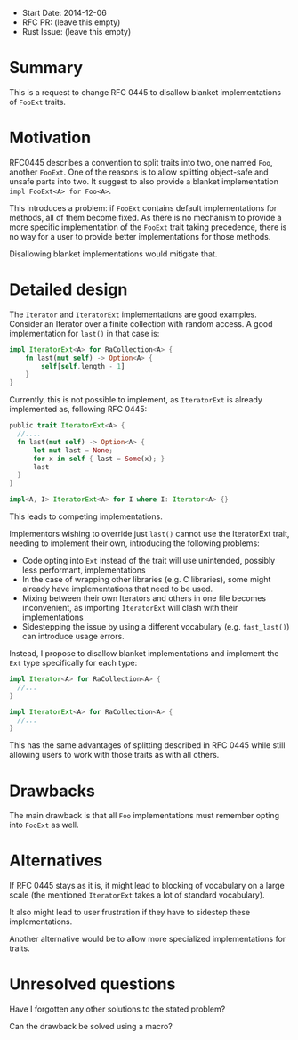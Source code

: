 - Start Date: 2014-12-06
- RFC PR: (leave this empty)
- Rust Issue: (leave this empty)

# Summary

This is a request to change RFC 0445 to disallow blanket implementations of `FooExt` traits.

# Motivation

RFC0445 describes a convention to split traits into two, one named `Foo`, another `FooExt`. One
of the reasons is to allow splitting object-safe and unsafe parts into two. It suggest to also
provide a blanket implementation `impl FooExt<A> for Foo<A>`.

This introduces a problem: if `FooExt` contains default implementations for methods, all of them
become fixed. As there is no mechanism to provide a more specific implementation of the `FooExt`
trait taking precedence, there is no way for a user to provide better implementations for those
methods.

Disallowing blanket implementations would mitigate that.

# Detailed design

The `Iterator` and `IteratorExt` implementations are good examples. Consider an Iterator over a
finite collection with random access. A good implementation for `last()` in that case is:

```rust
impl IteratorExt<A> for RaCollection<A> {
    fn last(mut self) -> Option<A> {
        self[self.length - 1]
    }
}
```

Currently, this is not possible to implement, as `IteratorExt` is already implemented as, following
RFC 0445:

```rust
public trait IteratorExt<A> {
  //....
  fn last(mut self) -> Option<A> {
      let mut last = None;
      for x in self { last = Some(x); }
      last
  }
}

impl<A, I> IteratorExt<A> for I where I: Iterator<A> {}
```

This leads to competing implementations.

Implementors wishing to override just `last()` cannot use the IteratorExt trait, needing to implement their
own, introducing the following problems:

* Code opting into `Ext` instead of the trait will use unintended, possibly less performant, implementations
* In the case of wrapping other libraries (e.g. C libraries), some might already have implementations that need
  to be used.
* Mixing between their own Iterators and others in one file becomes inconvenient, as importing `IteratorExt`
  will clash with their implementations
* Sidestepping the issue by using a different vocabulary (e.g. `fast_last()`) can introduce usage errors.

Instead, I propose to disallow blanket implementations and implement the `Ext` type specifically for each type:

```rust
impl Iterator<A> for RaCollection<A> {
  //...
}

impl IteratorExt<A> for RaCollection<A> {
  //...
}
```

This has the same advantages of splitting described in RFC 0445 while still allowing users to work with
those traits as with all others.

# Drawbacks

The main drawback is that all `Foo` implementations must remember opting into `FooExt` as well.

# Alternatives

If RFC 0445 stays as it is, it might lead to blocking of vocabulary on a large scale (the mentioned
`IteratorExt` takes a lot of standard vocabulary).

It also might lead to user frustration if they have to sidestep these implementations.

Another alternative would be to allow more specialized implementations for traits.

# Unresolved questions

Have I forgotten any other solutions to the stated problem?

Can the drawback be solved using a macro?
